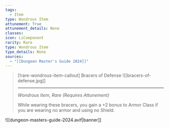 ```yaml
---
tags:
  - Item
type: Wondrous Item
attunement: True
attunement_details: None
classes:
icon: LiComponent
rarity: Rare
type: Wondrous Item
type_details: None
sources: 
  - "[[Dungeon Master's Guide 2024]]"
---
```

>[!rare-wondrous-item-callout] Bracers of Defense
>![[bracers-of-defense.jpg]]
>
>- - -
>_Wondrous Item, Rare (Requires Attunement)_
>
>While wearing these bracers, you gain a +2 bonus to Armor Class if you are wearing no armor and using no Shield.
>


![[dungeon-masters-guide-2024.avif|banner]]
